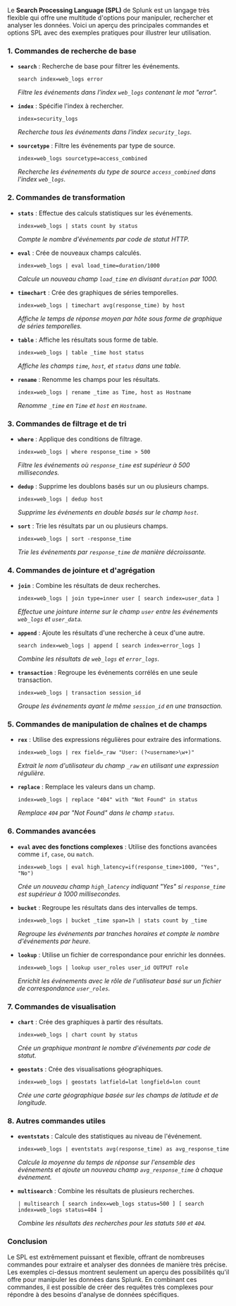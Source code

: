 Le **Search Processing Language (SPL)** de Splunk est un langage très flexible qui offre une multitude d'options pour manipuler, rechercher et analyser les données. Voici un aperçu des principales commandes et options SPL avec des exemples pratiques pour illustrer leur utilisation.

### 1. **Commandes de recherche de base**

- **`search`** : Recherche de base pour filtrer les événements.
  ```spl
  search index=web_logs error
  ```
  *Filtre les événements dans l'index `web_logs` contenant le mot "error".*

- **`index`** : Spécifie l'index à rechercher.
  ```spl
  index=security_logs
  ```
  *Recherche tous les événements dans l'index `security_logs`.*

- **`sourcetype`** : Filtre les événements par type de source.
  ```spl
  index=web_logs sourcetype=access_combined
  ```
  *Recherche les événements du type de source `access_combined` dans l'index `web_logs`.*

### 2. **Commandes de transformation**

- **`stats`** : Effectue des calculs statistiques sur les événements.
  ```spl
  index=web_logs | stats count by status
  ```
  *Compte le nombre d'événements par code de statut HTTP.*

- **`eval`** : Crée de nouveaux champs calculés.
  ```spl
  index=web_logs | eval load_time=duration/1000
  ```
  *Calcule un nouveau champ `load_time` en divisant `duration` par 1000.*

- **`timechart`** : Crée des graphiques de séries temporelles.
  ```spl
  index=web_logs | timechart avg(response_time) by host
  ```
  *Affiche le temps de réponse moyen par hôte sous forme de graphique de séries temporelles.*

- **`table`** : Affiche les résultats sous forme de table.
  ```spl
  index=web_logs | table _time host status
  ```
  *Affiche les champs `time`, `host`, et `status` dans une table.*

- **`rename`** : Renomme les champs pour les résultats.
  ```spl
  index=web_logs | rename _time as Time, host as Hostname
  ```
  *Renomme `_time` en `Time` et `host` en `Hostname`.*

### 3. **Commandes de filtrage et de tri**

- **`where`** : Applique des conditions de filtrage.
  ```spl
  index=web_logs | where response_time > 500
  ```
  *Filtre les événements où `response_time` est supérieur à 500 millisecondes.*

- **`dedup`** : Supprime les doublons basés sur un ou plusieurs champs.
  ```spl
  index=web_logs | dedup host
  ```
  *Supprime les événements en double basés sur le champ `host`.*

- **`sort`** : Trie les résultats par un ou plusieurs champs.
  ```spl
  index=web_logs | sort -response_time
  ```
  *Trie les événements par `response_time` de manière décroissante.*

### 4. **Commandes de jointure et d'agrégation**

- **`join`** : Combine les résultats de deux recherches.
  ```spl
  index=web_logs | join type=inner user [ search index=user_data ]
  ```
  *Effectue une jointure interne sur le champ `user` entre les événements `web_logs` et `user_data`.*

- **`append`** : Ajoute les résultats d'une recherche à ceux d'une autre.
  ```spl
  search index=web_logs | append [ search index=error_logs ]
  ```
  *Combine les résultats de `web_logs` et `error_logs`.*

- **`transaction`** : Regroupe les événements corrélés en une seule transaction.
  ```spl
  index=web_logs | transaction session_id
  ```
  *Groupe les événements ayant le même `session_id` en une transaction.*

### 5. **Commandes de manipulation de chaînes et de champs**

- **`rex`** : Utilise des expressions régulières pour extraire des informations.
  ```spl
  index=web_logs | rex field=_raw "User: (?<username>\w+)"
  ```
  *Extrait le nom d'utilisateur du champ `_raw` en utilisant une expression régulière.*

- **`replace`** : Remplace les valeurs dans un champ.
  ```spl
  index=web_logs | replace "404" with "Not Found" in status
  ```
  *Remplace `404` par "Not Found" dans le champ `status`.*

### 6. **Commandes avancées**

- **`eval` avec des fonctions complexes** : Utilise des fonctions avancées comme `if`, `case`, ou `match`.
  ```spl
  index=web_logs | eval high_latency=if(response_time>1000, "Yes", "No")
  ```
  *Crée un nouveau champ `high_latency` indiquant "Yes" si `response_time` est supérieur à 1000 millisecondes.*

- **`bucket`** : Regroupe les résultats dans des intervalles de temps.
  ```spl
  index=web_logs | bucket _time span=1h | stats count by _time
  ```
  *Regroupe les événements par tranches horaires et compte le nombre d'événements par heure.*

- **`lookup`** : Utilise un fichier de correspondance pour enrichir les données.
  ```spl
  index=web_logs | lookup user_roles user_id OUTPUT role
  ```
  *Enrichit les événements avec le rôle de l'utilisateur basé sur un fichier de correspondance `user_roles`.*

### 7. **Commandes de visualisation**

- **`chart`** : Crée des graphiques à partir des résultats.
  ```spl
  index=web_logs | chart count by status
  ```
  *Crée un graphique montrant le nombre d'événements par code de statut.*

- **`geostats`** : Crée des visualisations géographiques.
  ```spl
  index=web_logs | geostats latfield=lat longfield=lon count
  ```
  *Crée une carte géographique basée sur les champs de latitude et de longitude.*

### 8. **Autres commandes utiles**

- **`eventstats`** : Calcule des statistiques au niveau de l'événement.
  ```spl
  index=web_logs | eventstats avg(response_time) as avg_response_time
  ```
  *Calcule la moyenne du temps de réponse sur l'ensemble des événements et ajoute un nouveau champ `avg_response_time` à chaque événement.*

- **`multisearch`** : Combine les résultats de plusieurs recherches.
  ```spl
  | multisearch [ search index=web_logs status=500 ] [ search index=web_logs status=404 ]
  ```
  *Combine les résultats des recherches pour les statuts `500` et `404`.*

### Conclusion

Le SPL est extrêmement puissant et flexible, offrant de nombreuses commandes pour extraire et analyser des données de manière très précise. Les exemples ci-dessus montrent seulement un aperçu des possibilités qu'il offre pour manipuler les données dans Splunk. En combinant ces commandes, il est possible de créer des requêtes très complexes pour répondre à des besoins d'analyse de données spécifiques.